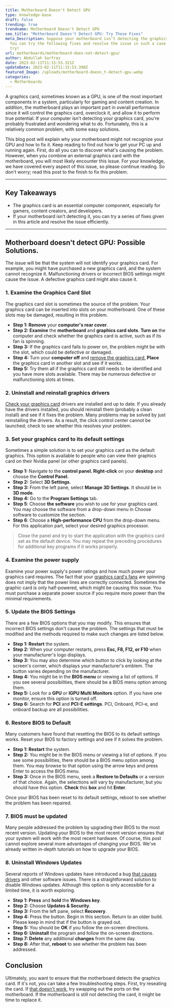 ```yaml
---
title: Motherboard Doesn't Detect GPU
type: knowledge-base
draft: false
trending: true
trendname: Motherboard Doesn't Detect GPU
seo_title: "Motherboard Doesn't Detect GPU: Try These Fixes"
meta_Description: Suppose your motherboard isn’t detecting the graphics card.
  You can try the following fixes and resolve the issue in such a case. Let’s
  try!
url: motherboards/motherboard-does-not-detect-gpu/
author: Abdullah Sarfraz
date: 2023-02-11T11:15:53.321Z
updateDate: 2023-02-11T11:15:53.390Z
featured_Image: /uploads/motherboard-doesn_t-detect-gpu.webp
categories:
  - Motherboards
---
```

A graphics card, sometimes known as a GPU, is one of the most important components in a system, particularly for gaming and content creation. In addition, the motherboard plays an important part in overall performance since it will control the graphics card, overclock it, and allow it to perform true potential. If your computer isn't detecting your graphics card, you're probably frustrated and wondering what to do. Fortunately, this is a relatively common problem, with some easy solutions.

This blog post will explain why your motherboard might not recognize your GPU and how to fix it. Keep reading to find out how to get your PC up and running again. First, do all you can to discover what's causing the problem. However, when you combine an external graphics card with the motherboard, you will most likely encounter this issue. For your knowledge, we have covered every aspect of this issue, so please continue reading. So don't worry; read this post to the finish to fix this problem.

- - -

## Key Takeaways

* The graphics card is an essential computer component, especially for gamers, content creators, and developers.
* If your motherboard isn’t detecting it, you can try a series of fixes given in this article and resolve the issue efficiently.

- - -

## Motherboard doesn't detect GPU: Possible Solutions.

The issue will be that the system will not identify your graphics card. For example, you might have purchased a new graphics card, and the system cannot recognize it. Malfunctioning drivers or incorrect BIOS settings might cause the issue. A defective graphics card might also cause it. 

### 1. Examine the Graphics Card Slot

The graphics card slot is sometimes the source of the problem. Your graphics card can be inserted into slots on your motherboard. One of these slots may be damaged, resulting in this problem.

* **Step 1: Remove** your **computer's rear cover**.
* **Step 2: Examine** the **motherboard** and **graphics card slots**. **Turn on** the computer and check whether the graphics card is active, such as if its fan is spinning.
* **Step 3:** If the graphics card fails to power on, the problem might be with the slot, which could be defective or damaged.
* **Step 4:** Turn your **computer off** and [remove the graphics card.](https://pcideaz.com/graphics-cards/cannot-remove-gpu-from-motherboard/) **Place** the graphics card in another slot and see if it works.
* **Step 5:** Try them all if the graphics card still needs to be identified and you have more slots available. There may be numerous defective or malfunctioning slots at times.

### 2. Uninstall and reinstall graphics drivers

[Check your graphics card](https://pcideaz.com/graphics-cards/how-to-check-graphics-card-in-a-computer/) drivers are installed and up to date. If you already have the drivers installed, you should reinstall them (probably a clean install) and see if it fixes the problem. Many problems may be solved by just reinstalling the drivers. As a result, the click control center cannot be launched; check to see whether this resolves your problem.

### 3. Set your graphics card to its default settings

Sometimes a simple solution is to set your graphics card as the default graphics. This option is available to people who can view their graphics card on their Nvidia panel (or other graphics card panels). 

* **Step 1:** Navigate to the **control panel. Right-click** on your **desktop** and choose the **Control Panel.**
* **Step 2:** Select **3D Settings**.
* **Step 3:** From the left pane, select **Manage 3D Settings**. It should be in **3D mode**.
* **Step 4:** Go to the **Program Settings** tab.
* **Step 5**: Choose **the software** you wish to use for your graphics card. You may choose the software from a drop-down menu in Choose software to customize the section.
* **Step 6**: Choose a **High-performance CPU** from the drop-down menu. For this application part, select your desired graphics processor.

> Close the panel and try to start the application with the graphics card set as the default device. You may repeat the preceding procedures for additional key programs if it works properly.

### 4. Examine the power supply

Examine your power supply's power ratings and how much power your graphics card requires. The fact that your [graphics card's fans](https://pcideaz.com/graphics-cards/should-my-gpu-fans-always-be-on/) are spinning does not imply that the power lines are correctly connected. Sometimes the graphic card is only half-powered, which might be causing this issue. You must purchase a separate power source if you require more power than the minimal requirements.

### 5. Update the BIOS Settings

There are a few BIOS options that you may modify. This ensures that incorrect BIOS settings don't cause the problem. The settings that must be modified and the methods required to make such changes are listed below.

* **Step 1: Restart** the system.
* **Step 2:** When your computer restarts, press **Esc, F8, F12, or F10** when your manufacturer's logo displays.
* **Step 3:** You may also determine which button to click by looking at the screen's corner, which displays your manufacturer's emblem. The button varies depending on the manufacturer.
* **Step 4:** You might be in the **BIOS menu** or viewing a list of options. If you see several possibilities, there should be a BIOS menu option among them.
* **Step 5:** Look for a **GPU** or **IGPU Multi Monitors** option. If you have one monitor, ensure this option is turned off.
* **Step 6:** Search for **PCI** and **PCI-E settings**. PCI, Onboard, PCI-e, and onboard backup are all possibilities. 

### 6. Restore BIOS to Default

Many customers have found that resetting the BIOS to its default settings works. Reset your BIOS to factory settings and see if it solves the problem. 

* **Step 1: Restart** the system.
* **Step 2:** You might be in the BIOS menu or viewing a list of options. If you see some possibilities, there should be a BIOS menu option among them. You may browse to that option using the arrow keys and press Enter to access the BIOS menu.
* **Step 3:** Once in the BIOS menu, seek a **Restore to Defaults** or a version of that choice. Again, the selections will vary by manufacturer, but you should have this option. **Check** this **box** and hit **Enter**.

Once your BIOS has been reset to its default settings, reboot to see whether the problem has been repaired.

### 7. BIOS must be updated

Many people addressed the problem by upgrading their BIOS to the most recent version. Updating your BIOS to the most recent version ensures that your system will work with the most recent hardware. Of course, this post cannot explore several more advantages of changing your BIOS. We've already written in-depth tutorials on how to upgrade your BIOS.

### 8. Uninstall Windows Updates

Several reports of Windows updates have introduced a bug [that causes drivers](https://pcideaz.com/graphics-cards/will-graphics-card-work-without-drivers/) and other software issues. There is a straightforward solution to disable Windows updates. Although this option is only accessible for a limited time, it is worth exploring.

* **Step 1:** **Press** and **hold** the **Windows key**.
* **Step 2:** Choose **Updates & Security**.
* **Step 3:** From the left pane, select **Recovery**.
* **Step 4:** Press the button. Begin in this section. Return to an older build. Please keep in mind that if the button is grayed out.
* **Step 5:** You should be **OK** if you follow the on-screen directions.
* **Step 6: Uninstall** the program and follow the on-screen directions.
* **Step 7: Delete** any additional **changes** from the same day.
* **Step 8:** After that, **reboot** to see whether the problem has been addressed.

## Conclusion

Ultimately, you want to ensure that the motherboard detects the graphics card. If it's not, you can take a few troubleshooting steps. First, try reseating the card. If [that doesn't work](https://pcideaz.com/graphics-cards/how-graphics-card-work/), try swapping out the ports on the motherboard. If the motherboard is still not detecting the card, it might be time to replace it.